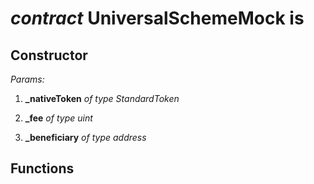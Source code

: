 
# *contract* UniversalSchemeMock is  


## Constructor

*Params:*

 1. **_nativeToken** *of type StandardToken*

 2. **_fee** *of type uint*

 3. **_beneficiary** *of type address*




## Functions

